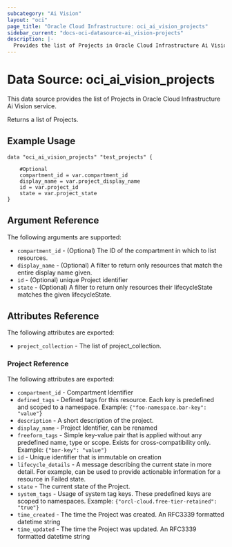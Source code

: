 ```yaml
---
subcategory: "Ai Vision"
layout: "oci"
page_title: "Oracle Cloud Infrastructure: oci_ai_vision_projects"
sidebar_current: "docs-oci-datasource-ai_vision-projects"
description: |-
  Provides the list of Projects in Oracle Cloud Infrastructure Ai Vision service
---
```


# Data Source: oci_ai_vision_projects
This data source provides the list of Projects in Oracle Cloud Infrastructure Ai Vision service.

Returns a list of Projects.


## Example Usage

```hcl
data "oci_ai_vision_projects" "test_projects" {

	#Optional
	compartment_id = var.compartment_id
	display_name = var.project_display_name
	id = var.project_id
	state = var.project_state
}
```

## Argument Reference

The following arguments are supported:

* `compartment_id` - (Optional) The ID of the compartment in which to list resources.
* `display_name` - (Optional) A filter to return only resources that match the entire display name given.
* `id` - (Optional) unique Project identifier
* `state` - (Optional) A filter to return only resources their lifecycleState matches the given lifecycleState.


## Attributes Reference

The following attributes are exported:

* `project_collection` - The list of project_collection.

### Project Reference

The following attributes are exported:

* `compartment_id` - Compartment Identifier
* `defined_tags` - Defined tags for this resource. Each key is predefined and scoped to a namespace. Example: `{"foo-namespace.bar-key": "value"}` 
* `description` - A short description of the project.
* `display_name` - Project Identifier, can be renamed
* `freeform_tags` - Simple key-value pair that is applied without any predefined name, type or scope. Exists for cross-compatibility only. Example: `{"bar-key": "value"}` 
* `id` - Unique identifier that is immutable on creation
* `lifecycle_details` - A message describing the current state in more detail. For example, can be used to provide actionable information for a resource in Failed state.
* `state` - The current state of the Project.
* `system_tags` - Usage of system tag keys. These predefined keys are scoped to namespaces. Example: `{"orcl-cloud.free-tier-retained": "true"}` 
* `time_created` - The time the Project was created. An RFC3339 formatted datetime string
* `time_updated` - The time the Project was updated. An RFC3339 formatted datetime string

